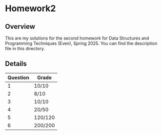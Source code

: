# Homework2

## Overview

This are my solutions for the second homework for Data Structures and Programming Techniques (Even), Spring 2025. You can find the description file in this directory.

## Details
| Question | Grade |
|----------|-------|
|1 | 10/10 |
|2 | 8/10  |
|3 | 10/10 |
|4 |20/50|
|5|120/120|
|6|200/200|


